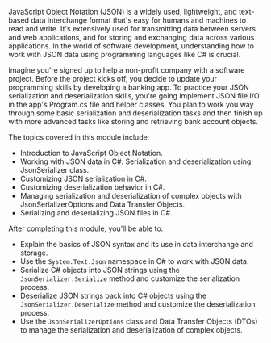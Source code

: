 JavaScript Object Notation (JSON) is a widely used, lightweight, and text-based data interchange format that's easy for humans and machines to read and write. It's extensively used for transmitting data between servers and web applications, and for storing and exchanging data across various applications. In the world of software development, understanding how to work with JSON data using programming languages like C# is crucial.

Imagine you're signed up to help a non-profit company with a software project. Before the project kicks off, you decide to update your programming skills by developing a banking app. To practice your JSON serialization and deserialization skills, you're going implement JSON file I/O in the app's Program.cs file and helper classes. You plan to work you way through some basic serialization and deserialization tasks and then finish up with more advanced tasks like storing and retrieving bank account objects.

The topics covered in this module include:

- Introduction to JavaScript Object Notation.
- Working with JSON data in C#: Serialization and deserialization using JsonSerializer class.
- Customizing JSON serialization in C#.
- Customizing deserialization behavior in C#.
- Managing serialization and deserialization of complex objects with JsonSerializerOptions and Data Transfer Objects.
- Serializing and deserializing JSON files in C#.

After completing this module, you’ll be able to:

- Explain the basics of JSON syntax and its use in data interchange and storage.
- Use the `System.Text.Json` namespace in C# to work with JSON data.
- Serialize C# objects into JSON strings using the `JsonSerializer.Serialize` method and customize the serialization process.
- Deserialize JSON strings back into C# objects using the `JsonSerializer.Deserialize` method and customize the deserialization process.
- Use the `JsonSerializerOptions` class and Data Transfer Objects (DTOs) to manage the serialization and deserialization of complex objects.
